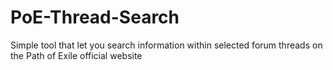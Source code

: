 # PoE-Thread-Search
Simple tool that let you search information within selected forum threads on the Path of Exile official website

